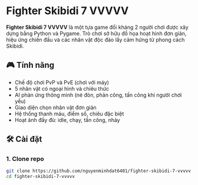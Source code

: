 # Fighter Skibidi 7 VVVVV

**Fighter Skibidi 7 VVVVV** là một tựa game đối kháng 2 người chơi được xây dựng bằng Python và Pygame. Trò chơi sở hữu đồ họa hoạt hình đơn giản, hiệu ứng chiến đấu và các nhân vật độc đáo lấy cảm hứng từ phong cách Skibidi.

## 🎮 Tính năng

- Chế độ chơi PvP và PvE (chơi với máy)
- 5 nhân vật có ngoại hình và chiêu thức
- AI phản ứng thông minh (né đòn, phản công, tấn công khi người chơi yếu)
- Giao diện chọn nhân vật đơn giản
- Hệ thống thanh máu, điểm số, chiêu đặc biệt
- Hoạt ảnh đầy đủ: idle, chạy, tấn công, nhảy

## 🛠️ Cài đặt

### 1. Clone repo
```bash
git clone https://github.com/nguyenminhdat6401/fighter-skibidi-7-vvvvv.git
cd fighter-skibidi-7-vvvvv
